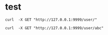 #  test 

```api
curl  -X GET "http://127.0.0.1:9999/user/"

curl  -X GET "http://127.0.0.1:9999/user/abc"
```